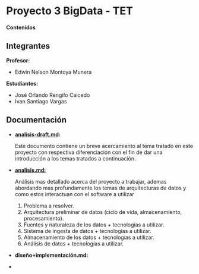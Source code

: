 # Proyecto 3 BigData - TET

**Contenidos**



## Integrantes

**Profesor:**
- Edwin Nelson Montoya Munera

**Estudiantes:**
- José Orlando Rengifo Caicedo
- Ivan Santiago Vargas

## Documentación

- **[analisis-draft.md](analisis-draft.md):**

	Este documento contiene un  breve acercamiento al tema tratado  en este proyecto con respectiva diferenciación con el fin de dar una introducción a los temas tratados a continuación.
	
- **[analisis.md:](analisis.md)**

	Análisis mas detallado acerca del proyecto a trabajar, ademas abordando mas profundamente los temas de arquitecturas de datos y como estos interactuan con el software a utilizar
	1.  Problema a resolver.
	2.  Arquitectura preliminar de datos (ciclo de vida, almacenamiento, procesamiento).
	3.  Fuentes y naturaleza de los datos + tecnologías a utilizar.
	4.  Sistema de ingesta de datos + tecnologías a utilizar.
	5.  Almacenamiento de los datos + tecnologías a utilizar.
	6.  Análisis de datos + tecnologías a utilizar.
	
- **diseño+implementación.md:**
- 
<!--stackedit_data:
eyJoaXN0b3J5IjpbNDUwOTg2NTYzLDIwNTMyMjY1ODcsNjgyOT
M1MzldfQ==
-->
